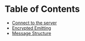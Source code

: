 # Table of Contents

- [Connect to the server](./connect-to-the-server.md)
- [Encrypted Emitting](./encrpted-transmission.md)
- [Message Structure](./message-structure.md)
